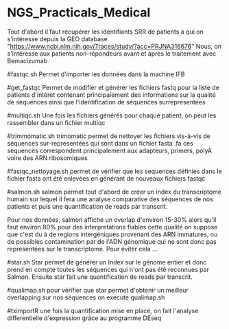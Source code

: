 # NGS_Practicals_Medical

Tout d'abord il faut récupérer les identifiants SRR de patients à qui on s'intéresse depuis la GEO database "https://www.ncbi.nlm.nih.gov/Traces/study/?acc=PRJNA316676"
Nous, on s'intéresse aux patients non-répondeurs avant et après le traitement avec Bemacizumab

#fastqc.sh
Permet d'importer les données dans la machine IFB

#get_fastqc
Permet de modifier et générer les fichiers fastq pour la liste de patients d'intêret contenant principalement des informations sur la qualité de sequences ainsi que l'identification de sequences surrepresentées  

#multiqc.sh
Une fois les fichiers générés pour chaque patient, on peut les rassembler dans un fichier multiqc

#trimmomatic.sh
trimomatic permet de nettoyer les fichiers vis-à-vis de séquences sur-representées qui sont dans un fichier fasta .fa
ces sequences correspondent principalement aux adapteurs, primers, polyA voire des ARN ribosomiques

#fastqc_nettoyage.sh
permet de vérifier que les sequences définies dans le fichier fasta ont été enlevées en générant de nouveaux fichiers fastqc

#salmon.sh
salmon permet tout d'abord de créer un index du transcriptome humain sur lequel il fera une analyse comparative des séquences de nos patients et puis une quantification de reads par transcrit.

Pour nos données, salmon affiche un overlap d'environ 15-30% alors qu'il faut environ 80% pour des interpretations fiables
cette qualité on suppose que c'est du à de regions intergéniques provenant des ARN immatures, ou de possibles contamination par de l'ADN génomique qui ne sont donc pas representées sur le transcriptome. Pour éviter cela ...

#star.sh
Star permet de générer un Index sur le génome entier et donc prend en compte toutes les séquences qui n'ont pas été reconnues par Salmon.
Ensuite star fait une quantification de reads par transcrit.

#qualimap.sh
pour vérifier que star permet d'obtenir un meilleur overlapping sur nos séquences on execute qualimap.sh 

#tximportR
une fois la quantification mise en place, on fait l'analyse differentielle d'expression grâce au programme DEseq
